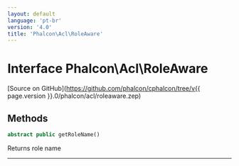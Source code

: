 ```yaml
---
layout: default
language: 'pt-br'
version: '4.0'
title: 'Phalcon\Acl\RoleAware'
---
```


# Interface **Phalcon\Acl\RoleAware**

[Source on GitHub](https://github.com/phalcon/cphalcon/tree/v{{ page.version }}.0/phalcon/acl/roleaware.zep)

## Methods

```php
abstract public getRoleName()
```

Returns role name

* * *